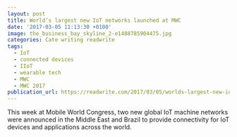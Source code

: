 ```yaml
---
layout: post
title: World’s largest new IoT networks launched at MWC
date: '2017-03-05 11:13:30 +0100'
image: the_business_bay_skyline_2-e1488785904475.jpg
categories: Cate writing readwrite
tags:
  - IoT
  - connected devices
  - IIoT
  - wearable tech
  - MWC
  - MWC 2017
publication_url: https://readwrite.com/2017/03/05/worlds-largest-new-iot-networks-launched-at-mwc-dl1/
---
```

This week at Mobile World Congress, two new global IoT machine networks were announced in the Middle East and Brazil to provide connectivity for IoT devices and applications across the world.
